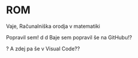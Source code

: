 # ROM
Vaje, Računalniška orodja v matematiki

Popravil sem!
d
d
Baje sem popravil še na GitHubu!?
 
 
?
A zdej pa še v Visual Code??